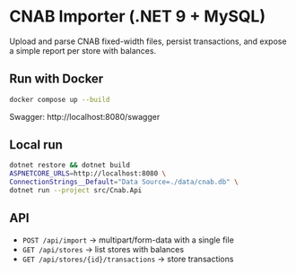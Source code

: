 # CNAB Importer (.NET 9 + MySQL)

Upload and parse CNAB fixed-width files, persist transactions, and expose a simple report per store with balances.

## Run with Docker

```bash
docker compose up --build
```
Swagger: http://localhost:8080/swagger

## Local run

```bash
dotnet restore && dotnet build
ASPNETCORE_URLS=http://localhost:8080 \
ConnectionStrings__Default="Data Source=./data/cnab.db" \
dotnet run --project src/Cnab.Api
```

## API
- `POST /api/import` → multipart/form-data with a single file
- `GET /api/stores` → list stores with balances
- `GET /api/stores/{id}/transactions` → store transactions
